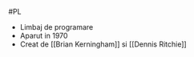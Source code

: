 #PL 

- Limbaj de programare 
- Aparut in 1970
- Creat de [[Brian Kerningham]] si [[Dennis Ritchie]]